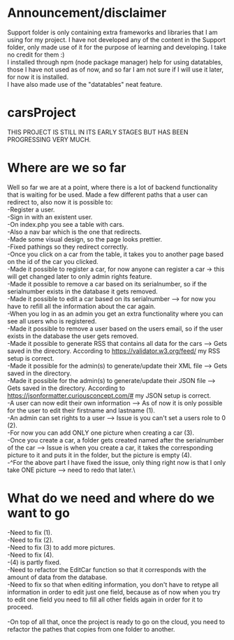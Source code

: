 # Announcement/disclaimer
Support folder is only containing extra frameworks and libraries that I am using for my project.
I have not developed any of the content in the Support folder, only made use of it for the purpose of learning and developing.
I take no credit for them :) \
I installed through npm (node package manager) help for using datatables, those I have not used as of now, and so far
I am not sure if I will use it later, for now it is installed.\
I have also made use of the "datatables" neat feature.
# carsProject
THIS PROJECT IS STILL IN ITS EARLY STAGES BUT HAS BEEN PROGRESSING VERY MUCH.

# Where are we so far
Well so far we are at a point, where there is a lot of backend functionality that is waiting for be used.
Made a few different paths that a user can redirect to, also now it is possible to:\
  -Register a user.\
  -Sign in with an existent user.\
  -On index.php you see a table with cars.\
  -Also a nav bar which is the one that redirects.\
  -Made some visual design, so the page looks prettier.\
  -Fixed pathings so they redirect correctly.\
  -Once you click on a car from the table, it takes you to another page based on the id of the car you clicked.\
  -Made it possible to register a car, for now anyone can register a car -> this will get changed later to only admin rights feature.\
  -Made it possible to remove a car based on its serialnumber, so if the serialnumber exists in the database it gets removed.\
  -Made it possible to edit a car based on its serialnumber --> for now you have to refill all the information about the car again.\
  -When you log in as an admin you get an extra functionality where you can see all users who is registered.\
  -Made it possible to remove a user based on the users email, so if the user exists in the database the user gets removed.\
  -Made it possible to generate RSS that contains all data for the cars --> Gets saved in the directory. According to https://validator.w3.org/feed/ my RSS setup is correct.\
  -Made it possible for the admin(s) to generate/update their XML file --> Gets saved in the directory.\
  -Made it possible for the admin(s) to generate/update their JSON file --> Gets saved in the directory. According to https://jsonformatter.curiousconcept.com/# my JSON setup is correct.\
  -A user can now edit their own information --> As of now it is only possible for the user to edit their firstname and lastname (1).\
  -An admin can set rights to a user --> Issue is you can't set a users role to 0 (2).\
  -For now you can add ONLY one picture when creating a car (3).\
  -Once you create a car, a folder gets created named after the serialnumber of the car --> Issue is when you create a car, it takes the corresponding picture to it and puts it in the folder, but the picture is empty (4).\
  -^For the above part I have fixed the issue, only thing right now is that I only take ONE picture --> need to redo that later.\


# What do we need and where do we want to go
  -Need to fix (1).\
  -Need to fix (2).\
  -Need to fix (3) to add more pictures.\
  -Need to fix (4).\
  -(4) is partly fixed.\
  -Need to refactor the EditCar function so that it corresponds with the amount of data from the database.\
  -Need to fix so that when editing information, you don't have to retype all information in order to edit just one field, because as of now when you try to edit one field you need to fill all other fields again in order for it to proceed.
  \
  \
  -On top of all that, once the project is ready to go on the cloud, you need to refactor the pathes that copies from one folder to another.
